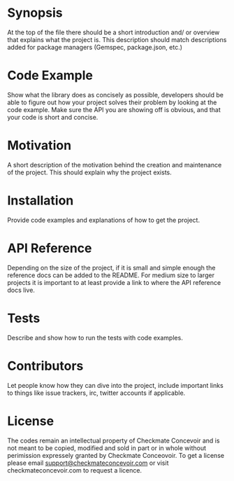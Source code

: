 # Synopsis

At the top of the file there should be a short introduction and/ or overview that explains what the project is. This description should match descriptions added for package managers (Gemspec, package.json, etc.)

# Code Example

Show what the library does as concisely as possible, developers should be able to figure out how your project solves their problem by looking at the code example. Make sure the API you are showing off is obvious, and that your code is short and concise.

# Motivation

A short description of the motivation behind the creation and maintenance of the project. This should explain why the project exists.

# Installation

Provide code examples and explanations of how to get the project.

# API Reference

Depending on the size of the project, if it is small and simple enough the reference docs can be added to the README. For medium size to larger projects it is important to at least provide a link to where the API reference docs live.

# Tests

Describe and show how to run the tests with code examples.

# Contributors

Let people know how they can dive into the project, include important links to things like issue trackers, irc, twitter accounts if applicable.

# License

The codes remain an intellectual property of Checkmate Concevoir and is not meant to be copied, modified and sold in part or in whole without perimission expressely granted by Checkmate Conceovoir. To get a license please email support@checkmateconcevoir.com or visit checkmateconcevoir.com to request a licence.
